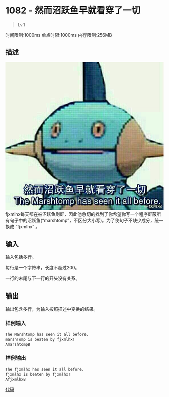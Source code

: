 # 1082 - 然而沼跃鱼早就看穿了一切
>Lv.1

时间限制:1000ms
单点时限:1000ms
内存限制:256MB

## 描述
![沼跃鱼](./marshtomp.jpg)
fjxmlhx每天都在被沼跃鱼刷屏，因此他急切的找到了你希望你写一个程序屏蔽所有句子中的沼跃鱼(“marshtomp”，不区分大小写)。为了使句子不缺少成分，统一换成 “fjxmlhx” 。

## 输入

输入包括多行。

每行是一个字符串，长度不超过200。

一行的末尾与下一行的开头没有关系。

## 输出

输出包含多行，为输入按照描述中变换的结果。

### 样例输入
    The Marshtomp has seen it all before.
    marshTomp is beaten by fjxmlhx!
    AmarshtompB
    
### 样例输出
    The fjxmlhx has seen it all before.
    fjxmlhx is beaten by fjxmlhx!
    AfjxmlhxB
    
[代码](./Main.java)